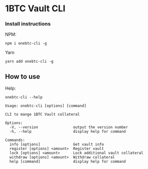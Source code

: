 # 1BTC Vault CLI

### Install instructions

NPM:
```
npm i onebtc-cli -g
```

Yarn
```
yarn add onebtc-cli -g
```

## How to use
Help:
```
onebtc-cli --help
```

```
Usage: onebtc-cli [options] [command]

CLI to mange 1BTC Vault collateral

Options:
  -V, --version                output the version number
  -h, --help                   display help for command

Commands:
  info [options]               Get vault info
  register [options] <amount>  Register vault
  lock [options] <amount>      Lock additional vault collateral
  withdraw [options] <amount>  Withdraw collateral
  help [command]               display help for command
  ```